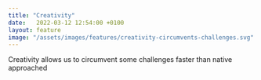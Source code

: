 ```yaml
---
title: "Creativity"
date:   2022-03-12 12:54:00 +0100
layout: feature
image: "/assets/images/features/creativity-circumvents-challenges.svg"
---
```


Creativity allows us to circumvent some challenges faster than native approached
